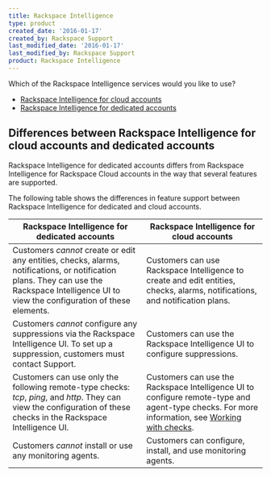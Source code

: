 ```yaml
---
title: Rackspace Intelligence
type: product
created_date: '2016-01-17'
created_by: Rackspace Support
last_modified_date: '2016-01-17'
last_modified_by: Rackspace Support
product: Rackspace Intelligence
---
```


Which of the Rackspace Intelligence services would you like to use?

-   [Rackspace Intelligence for cloud
    accounts](/how-to/getting-started-with-rackspace-intelligence-for-the-cloud)
-   [Rackspace Intelligence for dedicated
    accounts](/how-to/getting-started-with-rackspace-intelligence-for-dedicated-accounts)

Differences between Rackspace Intelligence for cloud accounts and dedicated accounts
------------------------------------------------------------------------------------

Rackspace Intelligence for dedicated accounts differs from Rackspace
Intelligence for Rackspace Cloud accounts in the way that several
features are supported.

The following table shows the differences in feature support between
Rackspace Intelligence for dedicated and cloud accounts.

| Rackspace Intelligence for dedicated accounts | Rackspace Intelligence for cloud accounts |
|---------------------------------------------------------------------------------------------------------------------------------------------------------------------------------------------|------------------------------------------------------------------------------------------------------------------------------------------------|
| Customers _cannot_ create or edit any entities, checks, alarms, notifications, or notification plans. They can use the Rackspace Intelligence UI to view the configuration of these elements. | Customers can use Rackspace Intelligence to create and edit entities, checks, alarms, notifications, and notification plans. |
| Customers _cannot_ configure any suppressions via the Rackspace Intelligence UI. To set up a suppression, customers must contact Support. | Customers can use the Rackspace Intelligence UI to configure suppressions. |
| Customers can use only the following remote-type checks: _tcp_, _ping_, and _http_. They can view the configuration of these checks in the Rackspace Intelligence UI. | Customers can use the Rackspace Intelligence UI to configure remote-type and agent-type checks. For more information, see [Working with checks](/how-to/working-with-checks). |
| Customers _cannot_ install or use any monitoring agents. | Customers can configure, install, and use monitoring agents. |
